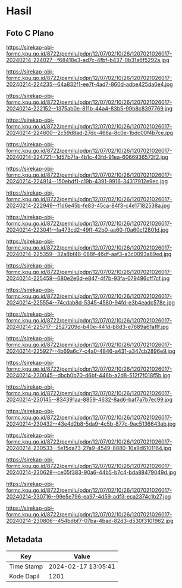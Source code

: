 # Hasil

## Foto C Plano

https://sirekap-obj-formc.kpu.go.id/8722/pemilu/pdpr/12/07/02/10/26/1207021026017-20240214-224027--f68418e3-ad7c-4fbf-b437-0b31a6f5292a.jpg

https://sirekap-obj-formc.kpu.go.id/8722/pemilu/pdpr/12/07/02/10/26/1207021026017-20240214-224235--64a832f1-ee7f-4ad7-860d-adbe425da0e4.jpg

https://sirekap-obj-formc.kpu.go.id/8722/pemilu/pdpr/12/07/02/10/26/1207021026017-20240214-222152--1375ab0e-811b-44a4-83b5-99b8c8397769.jpg

https://sirekap-obj-formc.kpu.go.id/8722/pemilu/pdpr/12/07/02/10/26/1207021026017-20240214-224600--2c59d8ad-27dc-466a-8c0e-1bdc00f4b7ce.jpg

https://sirekap-obj-formc.kpu.go.id/8722/pemilu/pdpr/12/07/02/10/26/1207021026017-20240214-224721--1d57b7fa-4b1c-43fd-91ea-6066936573f2.jpg

https://sirekap-obj-formc.kpu.go.id/8722/pemilu/pdpr/12/07/02/10/26/1207021026017-20240214-224914--150ebdf1-c19b-4391-9916-34317912e9ec.jpg

https://sirekap-obj-formc.kpu.go.id/8722/pemilu/pdpr/12/07/02/10/26/1207021026017-20240214-222949--f1d6e45b-fe83-45ca-84f3-c4e17182538a.jpg

https://sirekap-obj-formc.kpu.go.id/8722/pemilu/pdpr/12/07/02/10/26/1207021026017-20240214-223041--fa473cd2-49ff-42b0-aa60-f0a60cf2801d.jpg

https://sirekap-obj-formc.kpu.go.id/8722/pemilu/pdpr/12/07/02/10/26/1207021026017-20240214-225359--32a8bf48-088f-46df-aaf3-a3c0093a89ed.jpg

https://sirekap-obj-formc.kpu.go.id/8722/pemilu/pdpr/12/07/02/10/26/1207021026017-20240214-225459--680e2e6d-e847-4f7b-93fa-079496cff7cf.jpg

https://sirekap-obj-formc.kpu.go.id/8722/pemilu/pdpr/12/07/02/10/26/1207021026017-20240214-225554--74cdab8d-5345-4580-94fd-e3b4eadc578e.jpg

https://sirekap-obj-formc.kpu.go.id/8722/pemilu/pdpr/12/07/02/10/26/1207021026017-20240214-225717--2527209d-b40e-441d-b8d3-e7689a61afff.jpg

https://sirekap-obj-formc.kpu.go.id/8722/pemilu/pdpr/12/07/02/10/26/1207021026017-20240214-225927--4b69a6c7-c4a0-4846-a431-a347cb2896e9.jpg

https://sirekap-obj-formc.kpu.go.id/8722/pemilu/pdpr/12/07/02/10/26/1207021026017-20240214-230045--dbcb0b70-d6bf-446b-a2d8-512f7f018f5b.jpg

https://sirekap-obj-formc.kpu.go.id/8722/pemilu/pdpr/12/07/02/10/26/1207021026017-20240214-230145--834391aa-8859-4632-8ad6-baf7a7b7ec99.jpg

https://sirekap-obj-formc.kpu.go.id/8722/pemilu/pdpr/12/07/02/10/26/1207021026017-20240214-230432--43e4d2b8-5da9-4c5b-877c-9ac5136643ab.jpg

https://sirekap-obj-formc.kpu.go.id/8722/pemilu/pdpr/12/07/02/10/26/1207021026017-20240214-230533--5e15da73-27a9-4549-8880-10a9d6101164.jpg

https://sirekap-obj-formc.kpu.go.id/8722/pemilu/pdpr/12/07/02/10/26/1207021026017-20240214-230628--ce05f383-90a6-44b5-b7c4-bda88479049d.jpg

https://sirekap-obj-formc.kpu.go.id/8722/pemilu/pdpr/12/07/02/10/26/1207021026017-20240214-230716--99e5e796-ea97-4d59-adf3-eca2374c1b27.jpg

https://sirekap-obj-formc.kpu.go.id/8722/pemilu/pdpr/12/07/02/10/26/1207021026017-20240214-230806--454bdbf7-07ba-4bad-82d3-d530f3101962.jpg


## Metadata

| Key        | Value               |
| ---------- | ------------------- |
| Time Stamp | 2024-02-17 13:05:41 |
| Kode Dapil | 1201                |



